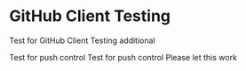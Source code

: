 # GitHub Client Testing
 Test for GitHub Client
 Testing additional

 Test for push control
  Test for push control
  Please let this work
